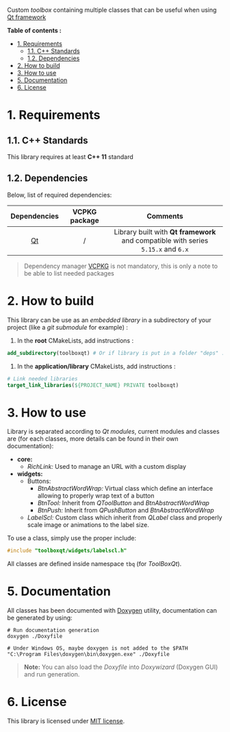 Custom _toolbox_ containing multiple classes that can be useful when using [Qt framework][qt-official]

**Table of contents :**
- [1. Requirements](#1-requirements)
  - [1.1. C++ Standards](#11-c-standards)
  - [1.2. Dependencies](#12-dependencies)
- [2. How to build](#2-how-to-build)
- [3. How to use](#3-how-to-use)
- [5. Documentation](#5-documentation)
- [6. License](#6-license)

# 1. Requirements
## 1.1. C++ Standards

This library requires at least **C++ 11** standard

## 1.2. Dependencies

Below, list of required dependencies:

| Dependencies | VCPKG package | Comments |
|:-:|:-:|:-:|
| [Qt][qt-official] | / | Library built with **Qt framework** and compatible with series `5.15.x` and `6.x` |

> Dependency manager [VCPKG][vcpkg-tutorial] is not mandatory, this is only a note to be able to list needed packages

# 2. How to build

This library can be use as an _embedded library_ in a subdirectory of your project (like a _git submodule_ for example) :
1. In the **root** CMakeLists, add instructions :
```cmake
add_subdirectory(toolboxqt) # Or if library is put in a folder "deps" : add_subdirectory(deps/toolboxqt)
```

1. In the **application/library** CMakeLists, add instructions :
```cmake
# Link needed libraries
target_link_libraries(${PROJECT_NAME} PRIVATE toolboxqt)
```

# 3. How to use

Library is separated according to _Qt modules_, current modules and classes are (for each classes, more details can be found in their own documentation):
- **core:**
  - _RichLink:_ Used to manage an URL with a custom display
- **widgets:**
  - Buttons:
    - _BtnAbstractWordWrap:_ Virtual class which define an interface allowing to properly wrap text of a button
    - _BtnTool:_ Inherit from _QToolButton_ and _BtnAbstractWordWrap_
    - _BtnPush:_ Inherit from _QPushButton_ and _BtnAbstractWordWrap_
  - _LabelScl:_ Custom class which inherit from _QLabel_ class and properly scale image or animations to the label size.

To use a class, simply use the proper include:
```cpp
#include "toolboxqt/widgets/labelscl.h"
```

All classes are defined inside namespace `tbq` (for _ToolBoxQt_).

# 5. Documentation

All classes has been documented with [Doxygen][doxygen-official] utility, documentation can be generated by using:
```shell
# Run documentation generation
doxygen ./Doxyfile

# Under Windows OS, maybe doxygen is not added to the $PATH
"C:\Program Files\doxygen\bin\doxygen.exe" ./Doxyfile
```
> **Note:** You can also load the _Doxyfile_ into _Doxywizard_ (Doxygen GUI) and run generation.

# 6. License

This library is licensed under [MIT license][repo-license].

<!-- Links of this repository -->
[repo-license]: LICENSE.md

<!-- External links -->
[doxygen-official]: https://www.doxygen.nl/index.html
[gtest-repo]: https://github.com/google/googletest

[qt-official]: https://www.qt.io/
[qt-installer]: https://www.qt.io/download-qt-installer

[vcpkg-tutorial]: https://github.com/legerch/develop-memo/tree/master/Toolchains/Build%20systems/VCPKG